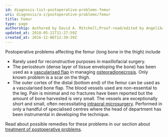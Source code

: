 ```yaml
---
id: diagnosis-list-postoperative-problems-femur
uri: diagnosis/a-z/postoperative-problems/femur
title: Femur
type: page
authorship: Authored by David A. Mitchell;Proof-read/edited by Angelika Sebald
updated_at: 2018-05-21T11:27:59Z
created_at: 2016-12-06T12:39:39Z
---
```


<p>Postoperative problems affecting the femur (long bone in the
    thigh) include</p>
<ul>
    <li>Rarely used for reconstructive purposes in maxillofacial
        surgery.</li>
    <li>The periosteum (dense layer of tissue enveloping the bone)
        has been used as a <a href="/treatment/surgery/reconstruction">vascularised flap</a>        in managing <a href="/diagnosis/a-z/necrosis/hard">osteoradionecrosis</a>.
        Only known problem is a scar on the thigh.</li>
    <li>The outer cortex of the distal (bottom end) of the femur
        can be used as a vascularised bone flap. The blood vessels
        used are non-essential to the leg. Pain is minimal and
        no fractures have been reported but the amount of bone
        harvested is very small. The vessels are exceptionally
        short and small, often necessitating <a href="/treatment/surgery/reconstruction">intraoral microsurgery</a>.
        Performed in only a handful of specialised centres where
        the head of department has been instrumental in developing
        the technique.</li>
</ul>
<aside>
    <p>Read about possible remedies for these problems in our section
        about <a href="/treatment/surgery/postoperative-problems">treatment of postoperative problems</a>.</p>
</aside>
